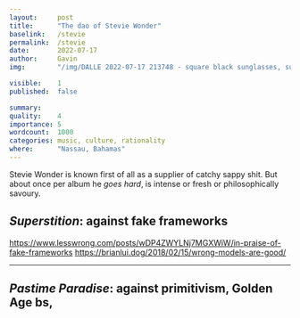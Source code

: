 ```yaml
---
layout:     post
title:      "The dao of Stevie Wonder"
baselink:   /stevie
permalink:  /stevie
date:       2022-07-17
author:     Gavin   
img:        "/img/DALLE 2022-07-17 213748 - square black sunglasses, sun flare, watercolours, artstation.jpg"

visible:    1
published:  false

summary:    
quality:    4
importance: 5
wordcount:  1000    
categories: music, culture, rationality
where:      "Nassau, Bahamas"
---
```


Stevie Wonder is known first of all as a supplier of catchy sappy shit. But about once per album he _goes hard_, is intense or fresh or philosophically savoury.

## _Superstition_: against fake frameworks
https://www.lesswrong.com/posts/wDP4ZWYLNj7MGXWiW/in-praise-of-fake-frameworks
https://brianlui.dog/2018/02/15/wrong-models-are-good/

---

## _Pastime Paradise_: against primitivism, Golden Age bs, 